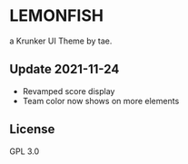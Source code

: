 # LEMONFISH
a Krunker UI Theme by tae.

## Update 2021-11-24

- Revamped score display
- Team color now shows on more elements

## License

GPL 3.0
